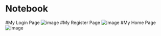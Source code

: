 # Notebook
#My Login Page
![image](https://github.com/ElifAltinbulak/Notebook/assets/76043798/a0454019-fc40-4a05-ba75-cc13d2e8e7f6)
#My Register Page
![image](https://github.com/ElifAltinbulak/Notebook/assets/76043798/8191403d-7489-499e-9044-03d74ff4fde1)
#My Home Page
![image](https://github.com/ElifAltinbulak/Notebook/assets/76043798/5a927f93-5c9a-4428-ad3e-ca86481790ab)

